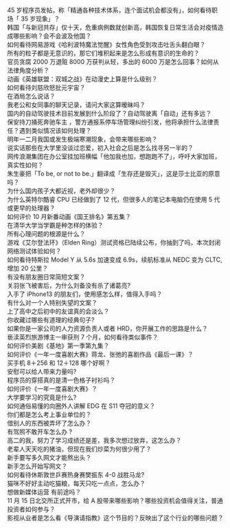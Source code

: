 45 岁程序员发帖，称「精通各种技术体系，连个面试机会都没有」，如何看待职场「 35 岁现象」？  
韩国「与新冠共存」仅十天，危重病例数就创新高，韩国恢复日常生活会对疫情造成哪些影响？会不会波及他国？  
如何看待网易游戏《哈利波特魔法觉醒》女性角色受到攻击吐舌头翻白眼？  
所有的粒子都是无意识的，那它们堆积起来是怎么形成有意识的生命的？  
官员贪腐 2000 万退赃 8000 万获判从轻，多出的 6000 万是怎么回事？如何从法律角度分析？  
动画《英雄联盟：双城之战》在动漫史上算是什么级别？  
如何看待刘慈欣怒批元宇宙？  
在酒局怎么说话？  
我老公和女同事的聊天记录，请问大家这算暧昧吗？  
国内的自动驾驶技术目前发展到什么阶段了？自动驾驶离「自动」还有多远？  
保安持刀捅死奔驰车主 ，警方通报系停车场管理纠纷引发，他将承担什么法律责任？遇到类似情况该如何处理？  
明年一二月我国或发生极端寒潮现象，会带来哪些影响？  
说实话那些在大学里没谈过恋爱，初入社会之后是怎么找寻另一半的？  
网传浪潮集团在办公室挂加班横幅「他加我也加，想跑跑不了」，呼吁大家加班，真实性如何？  
朱生豪把「To be, or not to be.」翻译成「生存还是毁灭」，这是莎士比亚的原意吗？  
为什么国内孩子大都近视，老外却很少？  
为什么英特尔酷睿 CPU 已经做到了 12 代，但很多人的笔记本电脑仍在使用 5 代或更早的处理器？  
如何评价 10 月新番动画《国王排名》第五集？  
在清华大学当学霸是种怎样的体验？  
所有心理问题的根源是什么？  
游戏《艾尔登法环》（Elden Ring）测试资格已陆续公布，你抽到了吗，本次封闭网络测试体验如何？  
如何看待特斯拉 Model Y 从 5.6s 加速变成 6.9s，续航标准从 NEDC 变为 CLTC, 增加 20 公里？  
有没有朋友圈日常简短文案？  
关羽张飞被害后，为什么刘备没有杀了诸葛亮?  
入手了 iPhone13 的朋友们，使用感怎么样，值得入手吗？  
有什么对一个人特别失望的文案？  
上了高中之后初中的友谊真的会淡么？  
你收藏过哪些有道理的经典句子?  
如果你是一家公司的人力资源负责人或者 HRD，你开展工作的思路是什么？  
亵渎英烈旅游博主一审获刑 7 个月，如何看待类似事件？  
如何评价美剧《基地》第一季第九集？  
如何评价《一年一度喜剧大赛》蒋龙、张弛的喜剧作品《最后一课》？  
买手机 8＋256 和 12＋128 哪个好啊？  
安慰可以给人带来力量吗?  
程序员的穿搭真的是清一色格子衬衫吗？  
如何评价《一年一度喜剧大赛》？  
大学要学习的究竟是什么?  
如何通俗易懂的向圈外人讲解 EDG 在 S11 夺冠的意义？  
你们都是怎么考上事业单位的？  
借别人的东西被弄坏了怎么办？  
有驾照不敢开车怎么办 ?  
高二的我，努力了学习成绩还是差，我多次想过放弃，这怎么办？  
老辈人天天吃的猪油，但现在我们炒菜为何很少用了？  
新手要写多久网文才能熬出头？  
新手怎么开始写网文？  
如何看待休斯敦世乒赛热身赛樊振东 4-0 战胜马龙?  
猫咪不好好主动吃猫粮，每天只吃一点点，怎么办？  
想做新媒体运营 有前途吗？  
11 月 15 日北交所正式开市，给 A 股带来哪些影响？哪些投资机会值得关注，普通投资者如何参与？  
影视从业者是怎么看《导演请指教》这个节目的？反映出了这个行业的哪些问题？  
